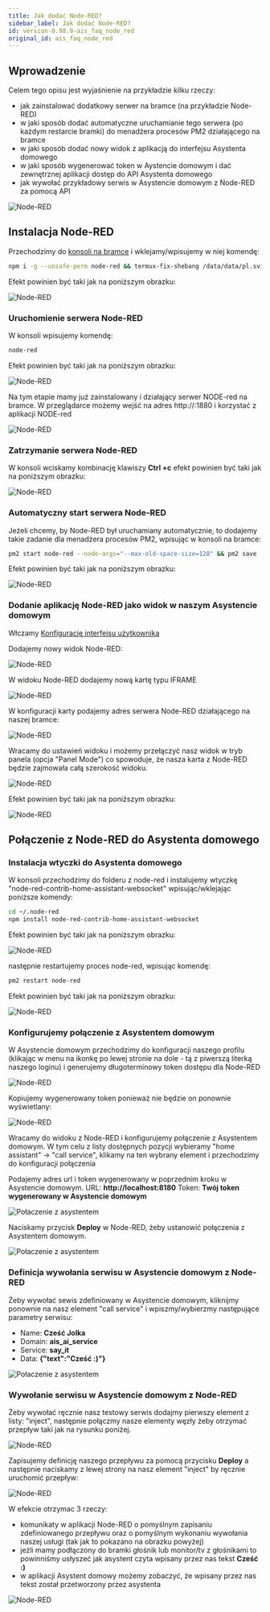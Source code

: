 ```yaml
---
title: Jak dodać Node-RED?
sidebar_label: Jak dodać Node-RED?
id: version-0.98.9-ais_faq_node_red
original_id: ais_faq_node_red
---
```


## Wprowadzenie

Celem tego opisu jest wyjaśnienie na przykładzie kilku rzeczy:

- jak zainstalować dodatkowy serwer na bramce (na przykładzie Node-RED)
- w jaki sposób dodać automatyczne uruchamianie tego serwera (po każdym restarcie bramki) do menadżera procesów PM2 działającego na bramce
- w jaki sposób dodać nowy widok z aplikacją do interfejsu Asystenta domowego
- w jaki sposób wygenerować token w Aystencie domowym i dać zewnętrznej aplikacji dostęp do API Asystenta domowego
- jak wywołać przykładowy serwis w Asystencie domowym z Node-RED za pomocą API 

![Node-RED](/AIS-docs/img/en/faq/node_red_hey_jolka.png)


## Instalacja Node-RED

Przechodzimy do [konsoli na bramce](/AIS-docs/docs/en/ais_bramka_remote_ssh.html#dostęp-do-konsoli-z-aplikacji) i wklejamy/wpisujemy w niej komendę:

```bash
npm i -g --unsafe-perm node-red && termux-fix-shebang /data/data/pl.sviete.dom/files/usr/bin/node-red
```

Efekt powinien być taki jak na poniższym obrazku:

![Node-RED](/AIS-docs/img/en/faq/node_red_install.png)


### Uruchomienie serwera Node-RED

W konsoli wpisujemy komendę:
```bash
node-red
```

Efekt powinien być taki jak na poniższym obrazku:

![Node-RED](/AIS-docs/img/en/faq/node_red_start.png)

Na tym etapie mamy już zainstalowany i działający serwer NODE-red na bramce. W przeglądarce możemy wejść na adres http://<ip-bramki-w-lokalnej-seieci>:1880 i korzystać z aplikacji NODE-red

![Node-RED](/AIS-docs/img/en/faq/node_red_in_browser.png)


### Zatrzymanie serwera Node-RED

W konsoli wciskamy kombinację klawiszy **Ctrl +c** efekt powinien być taki jak na poniższym obrazku:


![Node-RED](/AIS-docs/img/en/faq/node_red_stop_in_console.png)


### Automatyczny start serwera Node-RED 

Jeżeli chcemy, by Node-RED był uruchamiany automatycznie, to dodajemy takie zadanie dla menadżera procesów PM2, wpisując w konsoli na bramce:

```bash
pm2 start node-red --node-args="--max-old-space-size=128" && pm2 save
```
Efekt powinien być taki jak na poniższym obrazku:

![Node-RED](/AIS-docs/img/en/faq/node_red_start_from_pm2.png)


### Dodanie aplikację Node-RED jako widok w naszym Asystencie domowym

Włczamy [Konfigurację interfejsu użytkownika](AIS-docs/docs/en/next/ais_app_ui_config.html)

Dodajemy nowy widok Node-RED:

![Node-RED](/AIS-docs/img/en/faq/node_red_view.png)

W widoku Node-RED dodajemy nową kartę typu IFRAME 

![Node-RED](/AIS-docs/img/en/faq/node_red_new_card.png)

W konfiguracji karty podajemy adres serwera Node-RED działającego na naszej bramce:

![Node-RED](/AIS-docs/img/en/faq/node_red_new_card_2.png)

Wracamy do ustawień widoku i możemy przełączyć nasz widok w tryb panela (opcja "Panel Mode") co spowoduje, że nasza karta z Node-RED będzie zajmowała całą szerokość widoku.

![Node-RED](/AIS-docs/img/en/faq/node_red_view_panel_mode.png)


Efekt powinien być taki jak na poniższym obrazku:

![Node-RED](/AIS-docs/img/en/faq/node_red_in_view.png)


## Połączenie z Node-RED do Asystenta domowego

### Instalacja wtyczki do Asystenta domowego

W konsoli przechodzimy do folderu z node-red i instalujemy wtyczkę "node-red-contrib-home-assistant-websocket" wpisując/wklejając poniższe komendy:

```bash
cd ~/.node-red
npm install node-red-contrib-home-assistant-websocket
```

Efekt powinien być taki jak na poniższym obrazku:

![Node-RED](/AIS-docs/img/en/faq/node_red_install_plugin_to_hass.png)

następnie restartujemy proces node-red, wpisując komendę:

```bash
pm2 restart node-red
```

Efekt powinien być taki jak na poniższym obrazku:

![Node-RED](/AIS-docs/img/en/faq/node_red_reset_from_pm2.png)



### Konfigurujemy połączenie z Asystentem domowym

W Asystencie domowym przechodzimy do konfiguracji naszego profilu (klikając w menu na ikonkę po lewej stronie na dole - tą z piwerszą literką naszego loginu) i generujemy długoterminowy token dostępu dla Node-RED

![Node-RED](/AIS-docs/img/en/faq/node_red_long_token.png)

Kopiujemy wygenerowany token ponieważ nie będzie on ponownie wyświetlany:

![Node-RED](/AIS-docs/img/en/faq/node_red_long_token_copy.png)

Wracamy do widoku z Node-RED i konfigurujemy połączenie z Asystentem domowym.
W tym celu z listy dostępnych pozycji wybieramy "home assistant" -> "call service", klikamy na ten wybrany element i przechodzimy do konfiguracji połączenia

Podajemy adres url i token wygenerowany w poprzednim kroku w Asystencie domowym.
URL: **http://localhost:8180**
Token: **Twój token wygenerowany w Asystencie domowym**
  
![Połaczenie z asystentem](/AIS-docs/img/en/faq/Node-red-Home-Assistant-connection.png)


Naciskamy przycisk **Deploy** w Node-RED, żeby ustanowić połączenia z Asystentem domowym.

![Połaczenie z asystentem](/AIS-docs/img/en/faq/node_red_deploy.png)



### Definicja wywołania serwisu w Asystencie domowym z Node-RED

Żeby wywołać sewis zdefiniowany w Asystencie domowym, kliknijmy ponownie na nasz element "call service" i wpiszmy/wybierzmy następujące parametry serwisu:

- Name: **Cześć Jolka**
- Domain: **ais_ai_service**
- Service: **say_it**
- Data: **{"text":"Cześć :)"}**


![Połaczenie z asystentem](/AIS-docs/img/en/faq/node_red_home_assistant_service_definition.png)


### Wywołanie serwisu w Asystencie domowym z Node-RED

Żeby wywołać ręcznie nasz testowy serwis dodajmy pierwszy element z listy: "inject", następnie połączmy nasze elementy węzły żeby otrzymać przepływ taki jak na rysunku poniżej.

![Node-RED](/AIS-docs/img/en/faq/node_red_test_call_service.png)

Zapisujemy definicję naszego przepływu za pomocą przycisku **Deploy** a następnie naciskamy z lewej strony na nasz element "inject" by ręcznie uruchomić przepływ:

![Node-RED](/AIS-docs/img/en/faq/node_red_call_service.png)

W efekcie otrzymac 3 rzeczy:

- komunikaty w aplikacji Node-RED o pomyślnym zapisaniu zdefiniowanego przepływu oraz o pomyślnym wykonaniu wywołania naszej usługi (tak jak to pokazano na obrazku powyżej)
- jeżli mamy podłączony do bramki głośnik lub monitor/tv z głośnikami to powinniśmy usłyszeć jak asystent czyta wpisany przez nas tekst **Cześć :)**
- w aplikacji Asystent domowy możemy zobaczyć, że wpisany przez nas tekst został przetworzony przez asystenta

![Node-RED](/AIS-docs/img/en/faq/node_red_to_ais.png)
